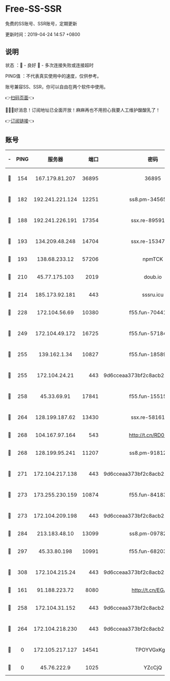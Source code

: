 # Free-SS-SSR

免费的SS账号、SSR账号，定期更新

更新时间：2019-04-24 14:57 +0800

## 说明

状态     ：🙂 - 良好 🙁 - 多次连接失败或连接超时

PING值   ：不代表真实使用中的速度，仅供参考。

账号兼容SS、SSR，你可以自由在两个软件中使用。

👉[扫码页面](https://liesauer.github.io/Free-SS-SSR/)👈

🎉🎉🎉好消息！订阅地址已全面开放！麻麻再也不用担心我要人工维护酸酸乳了！

👉[订阅链接](https://www.liesauer.net/yogurt/subscribe?ACCESS_TOKEN=DAYxR3mMaZAsaqUb)👈

## 账号

|-|PING|服务器|端口|密码|加密方式|区域|
|:----:|:----:|:-----:|-----:|:----:|:----:|:----:|
|🙂|154|167.179.81.207|36895|36895|aes-256-cfb|JP|
|🙂|182|192.241.221.124|12251|ss8.pm-34565272|aes-256-cfb|US|
|🙂|188|192.241.226.191|17354|ssx.re-89591313|aes-256-cfb|US|
|🙂|193|134.209.48.248|14704|ssx.re-15347823|aes-256-cfb|US|
|🙂|193|138.68.233.12|57206|npmTCK|rc4-md5|US|
|🙂|210|45.77.175.103|2019|doub.io|aes-128-ctr|SG|
|🙂|214|185.173.92.181|443|sssru.icu|rc4-md5|RU|
|🙂|228|172.104.56.69|10380|f55.fun-70441815|aes-256-cfb|SG|
|🙂|249|172.104.49.172|16725|f55.fun-57184998|aes-256-cfb|SG|
|🙂|255|139.162.1.34|10827|f55.fun-18589749|aes-256-cfb|SG|
|🙂|255|172.104.24.21|443|9d6cceaa373bf2c8acb22e60b6a58be6|aes-256-cfb|US|
|🙂|258|45.33.69.91|17841|f55.fun-15515168|aes-256-cfb|US|
|🙂|264|128.199.187.62|13430|ssx.re-58161768|aes-256-cfb|SG|
|🙂|268|104.167.97.164|543|http://t.cn/RD0D7sx|rc4-md5|CA|
|🙂|268|128.199.95.241|11207|ss8.pm-91812416|aes-256-cfb|SG|
|🙂|271|172.104.217.138|443|9d6cceaa373bf2c8acb22e60b6a58be6|aes-256-cfb|US|
|🙂|273|173.255.230.159|10874|f55.fun-84183514|aes-256-cfb|US|
|🙂|273|172.104.209.198|443|9d6cceaa373bf2c8acb22e60b6a58be6|aes-256-cfb|US|
|🙂|284|213.183.48.10|13099|ss8.pm-09782866|rc4-md5|RU|
|🙂|297|45.33.80.198|10991|f55.fun-68203987|aes-256-cfb|US|
|🙂|308|172.104.215.24|443|9d6cceaa373bf2c8acb22e60b6a58be6|aes-256-cfb|US|
|🙂|161|91.188.223.72|8080|http://t.cn/EGJIyrl|rc4-md5|RU|
|🙂|258|172.104.31.152|443|9d6cceaa373bf2c8acb22e60b6a58be6|aes-256-cfb|US|
|🙂|264|172.104.218.230|443|9d6cceaa373bf2c8acb22e60b6a58be6|aes-256-cfb|US|
|🙁|0|172.105.217.127|14541|TPOYVGxKglpi|aes-256-cfb|JP|
|🙁|0|45.76.222.9|1025|YZcCjQ|rc4-md5|JP|
